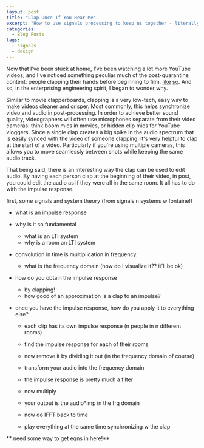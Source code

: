 ```yaml
---
layout: post
title: "Clap Once If You Hear Me" 
excerpt: "How to use signals processing to keep us together - literally."
categories:
  - Blog Posts
tags:
  - signals
  - design
---
```


Now that I've been stuck at home, I've been watching a lot more YouTube videos, and I've noticed something peculiar much of the post-quarantine content: people clapping their hands before beginning to film, [like](https://www.youtube.com/watch?v=ezZosUYlvMo) [so](https://youtu.be/LtnoPra5CIs). And so, in the enterprising engineering spirit, I began to wonder why.

Similar to movie clapperboards, clapping is a very low-tech, easy way to make videos cleaner and crisper. Most commonly, this helps synchronize video and audio in post-processing. In order to achieve better sound quality, videographers will often use microphones separate from their video cameras: think boom mics in movies, or hidden clip mics for YouTube vloggers. Since a single clap creates a big spike in the audio spectrum that is easily synced with the video of someone clapping, it's very helpful to clap at the start of a video. Particularly if you're using multiple cameras, this allows you to move seamlessly between shots while keeping the same audio track.

That being said, there is an interesting way the clap can be used to edit audio. By having each person clap at the beginning of their video, in post, you could edit the audio as if they were all in the same room. It all has to do with the impulse response.

first, some signals and system theory (from signals n systems w fontaine!)
- what is an impulse response
- why is it so fundamental
	- what is an LTI system
	- why is a room an LTI system
- convolution in time is multiplication in frequency
	- what is the frequency domain (how do I visualize it?? it'll be ok)

- how do you obtain the impulse response
	- by clapping!
	- how good of an approximation is a clap to an impulse?

- once you have the impulse response, how do you apply it to everything else?
	- each clip has its own impulse response (n people in n different rooms)
	- find the impulse response for each of their rooms
	- now remove it by dividing it out (in the frequency domain of course)

	- transform your audio into the frequency domain
	- the impulse response is pretty much a filter
	- now multiply
	- your output is the audio*imp in the frq domain
	- now do IFFT back to time
	- play everything at the same time synchronizing w the clap







** need some way to get eqns in here!**
